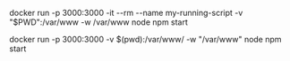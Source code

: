 
docker run -p 3000:3000 -it --rm --name my-running-script -v "$PWD":/var/www -w /var/www node npm start

docker run -p 3000:3000 -v $(pwd):/var/www/ -w "/var/www" node npm start

